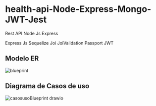 # health-api-Node-Express-Mongo-JWT-Jest
Rest API Node Js Express

Express Js
Sequelize
Joi
JoiValidation
Passport
JWT


## Modelo ER
![blueprint](https://github.com/emilioenlaluna/health-api-Node-Express-Mongo-JWT-Jest/assets/74982686/2b9c92c5-0966-42d1-a3f2-3253efc4fd86)


## Diagrama de Casos de uso
![casosusoBlueprint drawio](https://github.com/emilioenlaluna/health-api-Node-Express-Mongo-JWT-Jest/assets/74982686/a89f8e86-e5b3-470e-877f-a71756be5525)
